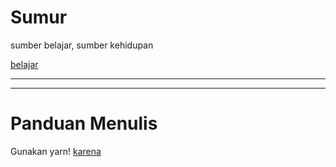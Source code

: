 # Sumur
sumber belajar, sumber kehidupan

[belajar](./belajar/README.md)

---
---
# Panduan Menulis

Gunakan yarn! [karena](https://vuepress.vuejs.org/guide/getting-started.html#inside-an-existing-project)
